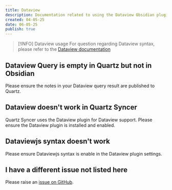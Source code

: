 ```yaml
---
title: Dataview
description: Documentation related to using the Dataview Obsidian plugin.
created: 04-05-25
date: 06-05-25
publish: true
---
```


> [!INFO] Dataview usage
> For question regarding Dataview syntax, please refer to the [Dataview documentation](https://blacksmithgu.github.io/obsidian-dataview/)

## Dataview Query is empty in Quartz but not in Obsidian

Please ensure the notes in your Dataview query result are published to Quartz.

## Dataview doesn't work in Quartz Syncer

Quartz Syncer uses the Dataview plugin for Dataview support. Please ensure the Dataview plugin is installed and enabled.

## Dataviewjs syntax doesn't work

Please ensure Dataviewjs syntax is enable in the Dataview plugin settings.

## I have a different issue not listed here

Please raise an [issue on GitHub](https://github.com/saberzero1/quartz-syncer/issues).
